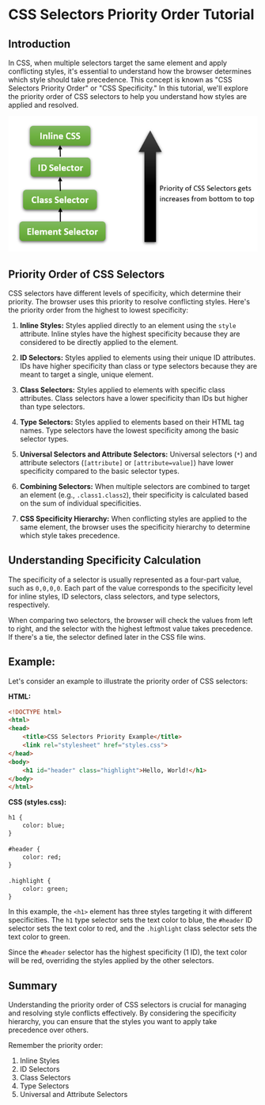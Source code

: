 # CSS Selectors Priority Order Tutorial

## Introduction

In CSS, when multiple selectors target the same element and apply conflicting styles, it's essential to understand how the browser determines which style should take precedence. This concept is known as "CSS Selectors Priority Order" or "CSS Specificity." In this tutorial, we'll explore the priority order of CSS selectors to help you understand how styles are applied and resolved.

![Data Types](../../Assets/Selectorspriority.PNG)

## Priority Order of CSS Selectors

CSS selectors have different levels of specificity, which determine their priority. The browser uses this priority to resolve conflicting styles. Here's the priority order from the highest to lowest specificity:

1. **Inline Styles:** Styles applied directly to an element using the `style` attribute. Inline styles have the highest specificity because they are considered to be directly applied to the element.

2. **ID Selectors:** Styles applied to elements using their unique ID attributes. IDs have higher specificity than class or type selectors because they are meant to target a single, unique element.

3. **Class Selectors:** Styles applied to elements with specific class attributes. Class selectors have a lower specificity than IDs but higher than type selectors.

4. **Type Selectors:** Styles applied to elements based on their HTML tag names. Type selectors have the lowest specificity among the basic selector types.

5. **Universal Selectors and Attribute Selectors:** Universal selectors (`*`) and attribute selectors (`[attribute]` or `[attribute=value]`) have lower specificity compared to the basic selector types.

6. **Combining Selectors:** When multiple selectors are combined to target an element (e.g., `.class1.class2`), their specificity is calculated based on the sum of individual specificities.

7. **CSS Specificity Hierarchy:** When conflicting styles are applied to the same element, the browser uses the specificity hierarchy to determine which style takes precedence.

## Understanding Specificity Calculation

The specificity of a selector is usually represented as a four-part value, such as `0,0,0,0`. Each part of the value corresponds to the specificity level for inline styles, ID selectors, class selectors, and type selectors, respectively.

When comparing two selectors, the browser will check the values from left to right, and the selector with the highest leftmost value takes precedence. If there's a tie, the selector defined later in the CSS file wins.

## Example:

Let's consider an example to illustrate the priority order of CSS selectors:

**HTML:**
```html
<!DOCTYPE html>
<html>
<head>
    <title>CSS Selectors Priority Example</title>
    <link rel="stylesheet" href="styles.css">
</head>
<body>
    <h1 id="header" class="highlight">Hello, World!</h1>
</body>
</html>
```

**CSS (styles.css):**
```
h1 {
    color: blue;
}

#header {
    color: red;
}

.highlight {
    color: green;
}
```

In this example, the `<h1>` element has three styles targeting it with different specificities. The `h1` type selector sets the text color to blue, the `#header` ID selector sets the text color to red, and the `.highlight` class selector sets the text color to green.

Since the `#header` selector has the highest specificity (1 ID), the text color will be red, overriding the styles applied by the other selectors.

## Summary

Understanding the priority order of CSS selectors is crucial for managing and resolving style conflicts effectively. By considering the specificity hierarchy, you can ensure that the styles you want to apply take precedence over others.

Remember the priority order:
1. Inline Styles
2. ID Selectors
3. Class Selectors
4. Type Selectors
5. Universal and Attribute Selectors